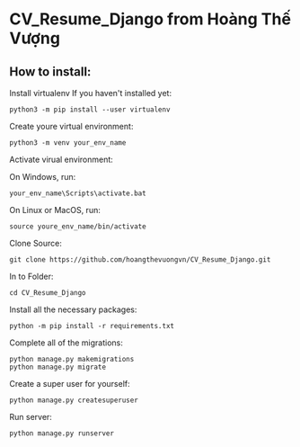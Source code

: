 # CV_Resume_Django from Hoàng Thế Vượng

How to install:
------

Install virtualenv If you haven't installed yet:

```
python3 -m pip install --user virtualenv
```

Create youre virtual environment:

```
python3 -m venv your_env_name
```
Activate virual environment:

On Windows, run:
```
your_env_name\Scripts\activate.bat
```
On Linux or MacOS, run:
```
source youre_env_name/bin/activate
```

Clone Source:
```
git clone https://github.com/hoangthevuongvn/CV_Resume_Django.git
```
In to Folder:
```
cd CV_Resume_Django
```
Install all the necessary packages:
```
python -m pip install -r requirements.txt
```
Complete all of the migrations:
```
python manage.py makemigrations
python manage.py migrate
```
Create a super user for yourself:
```
python manage.py createsuperuser
```

Run server:
```
python manage.py runserver
```









